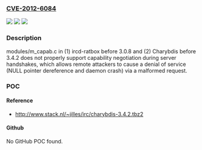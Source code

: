 ### [CVE-2012-6084](https://cve.mitre.org/cgi-bin/cvename.cgi?name=CVE-2012-6084)
![](https://img.shields.io/static/v1?label=Product&message=n%2Fa&color=blue)
![](https://img.shields.io/static/v1?label=Version&message=n%2Fa&color=blue)
![](https://img.shields.io/static/v1?label=Vulnerability&message=n%2Fa&color=brighgreen)

### Description

modules/m_capab.c in (1) ircd-ratbox before 3.0.8 and (2) Charybdis before 3.4.2 does not properly support capability negotiation during server handshakes, which allows remote attackers to cause a denial of service (NULL pointer dereference and daemon crash) via a malformed request.

### POC

#### Reference
- http://www.stack.nl/~jilles/irc/charybdis-3.4.2.tbz2

#### Github
No GitHub POC found.

